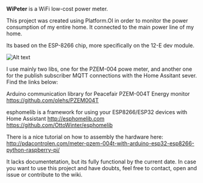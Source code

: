 **WiPeter** is a WiFi low-cost power meter.

This project was created using Platform.OI in order to monitor the power consumption of my entire home. It connected to the main power line of my home.

Its based on the ESP-8266 chip, more specifically on the 12-E dev module.

![Alt text](docs/pinout.jpg?raw=true "ESP-12E pinout")

I use mainly two libs, one for the PZEM-004 powe meter, and another one for the publish subscriber MQTT connections with the Home Assitant sever. Find the links below:

Arduino communication library for Peacefair PZEM-004T Energy monitor
https://github.com/olehs/PZEM004T

esphomelib is a framework for using your ESP8266/ESP32 devices with Home Assistant http://esphomelib.com
https://github.com/OttoWinter/esphomelib

There is a nice tutorial on how to assembly the hardware here:
http://pdacontrolen.com/meter-pzem-004t-with-arduino-esp32-esp8266-python-raspberry-pi/

It lacks documentetation, but its fully functional by the current date. In case you want to use this project and have doubts, feel free to contact, open and issue or contribute to the wiki.